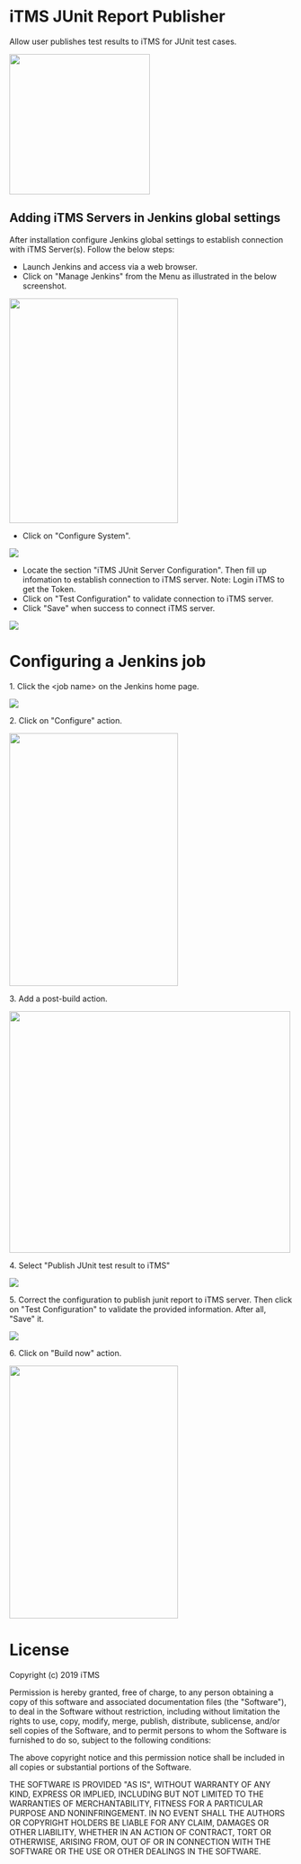 # iTMS JUnit Report Publisher

Allow user publishes test results to iTMS for JUnit test cases.

<img src="https://github.com/jenkinsci/itms-junit-report-publisher-plugin/blob/master/docs/images/infodation-vietnam-logo.jpg" width="250" height="250">

## Adding iTMS Servers in Jenkins global settings

After installation configure Jenkins global settings to establish
connection with iTMS Server(s). Follow the below steps:

-   Launch Jenkins and access via a web browser.
-   Click on "Manage Jenkins" from the Menu as illustrated in the below
    screenshot.
    
<img src="https://github.com/jenkinsci/itms-junit-report-publisher-plugin/blob/master/docs/images/manage-Jenkins.png" width="300" height="400">


-   Click on "Configure System".

<img src="https://github.com/jenkinsci/itms-junit-report-publisher-plugin/blob/master/docs/images/configure-system.png">


- Locate the section "iTMS JUnit Server Configuration". Then fill up infomation to establish connection to iTMS server. Note: Login iTMS to get the Token.
- Click on "Test Configuration" to validate connection to iTMS server.
- Click "Save" when success to connect iTMS server.

<img src="https://github.com/jenkinsci/itms-junit-report-publisher-plugin/blob/master/docs/images/connect-iTMS.png">


# **Configuring a Jenkins job**

1\. Click the \<job name\> on the Jenkins home page.

<img src="https://github.com/jenkinsci/itms-junit-report-publisher-plugin/blob/master/docs/images/select-project.png">


2\. Click on "Configure" action.

<img src="https://github.com/jenkinsci/itms-junit-report-publisher-plugin/blob/master/docs/images/configure-project.png" width="300" height="450">


3\. Add a post-build action.

<img src="https://github.com/jenkinsci/itms-junit-report-publisher-plugin/blob/master/docs/images/add-post-build.png" width="500" height="430">


4\. Select "Publish JUnit test result to iTMS"

<img src="https://github.com/jenkinsci/itms-junit-report-publisher-plugin/blob/master/docs/images/seclect-publish-junit.png">


5\. Correct the configuration to publish junit report to iTMS server. Then click on "Test Configuration" to validate the provided information. After all, "Save" it.

<img src="https://github.com/jenkinsci/itms-junit-report-publisher-plugin/blob/master/docs/images/configure-post-build.png">


6\. Click on "Build now" action.

<img src="https://github.com/jenkinsci/itms-junit-report-publisher-plugin/blob/master/docs/images/build-now.png" width="300" height="450">


# **License**

Copyright (c) 2019 iTMS

Permission is hereby granted, free of charge, to any person obtaining a copy of this software and associated documentation files (the "Software"), to deal in the Software without restriction, including without limitation the rights to use, copy, modify, merge, publish, distribute, sublicense, and/or sell copies of the Software, and to permit persons to whom the Software is furnished to do so, subject to the following conditions:

The above copyright notice and this permission notice shall be included in all copies or substantial portions of the Software.

THE SOFTWARE IS PROVIDED "AS IS", WITHOUT WARRANTY OF ANY KIND, EXPRESS OR IMPLIED, INCLUDING BUT NOT LIMITED TO THE WARRANTIES OF MERCHANTABILITY, FITNESS FOR A PARTICULAR PURPOSE AND NONINFRINGEMENT. IN NO EVENT SHALL THE AUTHORS OR COPYRIGHT HOLDERS BE LIABLE FOR ANY CLAIM, DAMAGES OR OTHER LIABILITY, WHETHER IN AN ACTION OF CONTRACT, TORT OR OTHERWISE, ARISING FROM, OUT OF OR IN CONNECTION WITH THE SOFTWARE OR THE USE OR OTHER DEALINGS IN THE SOFTWARE.
